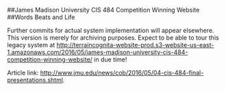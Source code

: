 ##James Madison University CIS 484 Competition Winning Website
##Words Beats and Life

Further commits for actual system implementation will appear elsewhere. This version is merely for archiving purposes. Expect to be able to tour this legacy system at http://terraincognita-website-prod.s3-website-us-east-1.amazonaws.com/2016/05/james-madison-university-cis-484-competition-winning-website/ in due time! 

Article link: http://www.jmu.edu/news/cob/2016/05/04-cis-484-final-presentations.shtml.
